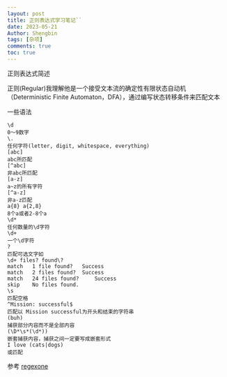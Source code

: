 ```yaml
---
layout: post
title: 正则表达式学习笔记`` 
date: 2023-05-21
Author: Shengbin 
tags: [杂项]
comments: true
toc: true
---
```



正则表达式简述

正则(Regular)我理解他是一个接受文本流的确定性有限状态自动机（Deterministic Finite Automaton，DFA），通过编写状态转移条件来匹配文本

一些语法


```shell
\d 
0～9数字
\. 
任何字符(letter, digit, whitespace, everything) 
[abc]
abc所匹配
[^abc]
非abc所匹配
[a-z]
a~z的所有字符
[^a-z]
非a-z匹配
a{8} a{2,8}
8个a或者2-8个a
\d*
任何数量的\d字符
\d+
一个\d字符
?
匹配可选文字如
\d+ files? found\?
match 	1 file found?	Success
match 	2 files found? 	Success
match 	24 files found? 	Success
skip 	No files found.
\s
匹配空格
^Mission: successful$
匹配以 Mission successful为开头和结束的字符串
(buh)
捕获部分内容而不是全部内容
(\D*\s*(\d*))
嵌套捕获内容，捕获之间一定要写成嵌套形式
I love (cats|dogs)
或匹配
```




参考
[regexone](https://regexone.com/)
